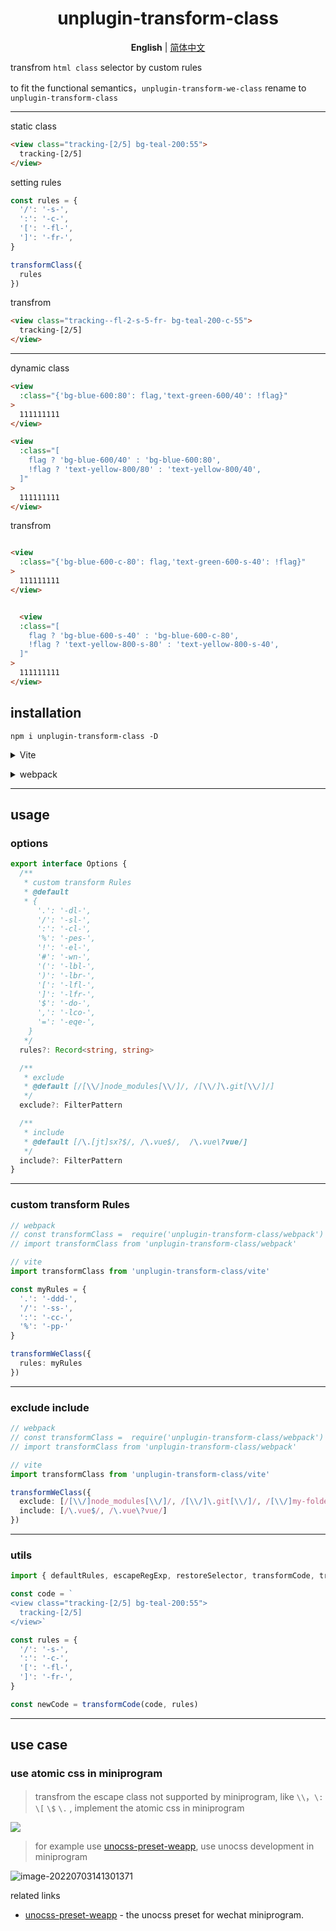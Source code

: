 <H1 align='center'>
unplugin-transform-class
</H1>


<p align='center'>
<b>English</b> | <a href="https://github.com/MellowCo/unplugin-transform-class/blob/main/README.zh-CN.md">简体中文</a>
</p>

transfrom `html class` selector by custom rules 

to fit the functional semantics，`unplugin-transform-we-class` rename to `unplugin-transform-class`

---

static class

```html
<view class="tracking-[2/5] bg-teal-200:55">
  tracking-[2/5]
</view>
```

setting rules

```js
const rules = {
  '/': '-s-',
  ':': '-c-',
  '[': '-fl-',
  ']': '-fr-',
}

transformClass({
  rules
})
```

transfrom

```html
<view class="tracking--fl-2-s-5-fr- bg-teal-200-c-55">
  tracking-[2/5]
</view>
```

---

dynamic class

```html
<view
  :class="{'bg-blue-600:80': flag,'text-green-600/40': !flag}"
>
  111111111
</view>

<view
  :class="[
    flag ? 'bg-blue-600/40' : 'bg-blue-600:80',
    !flag ? 'text-yellow-800/80' : 'text-yellow-800/40',
  ]"
>
  111111111
</view>
```

transfrom

```html

<view
  :class="{'bg-blue-600-c-80': flag,'text-green-600-s-40': !flag}"
>
  111111111
</view>


  <view
  :class="[
    flag ? 'bg-blue-600-s-40' : 'bg-blue-600-c-80',
    !flag ? 'text-yellow-800-s-80' : 'text-yellow-800-s-40',
  ]"
>
  111111111
</view>
```



## installation

```shell
npm i unplugin-transform-class -D
```

<details>
<summary>Vite</summary><br>

```ts
import { defineConfig } from 'vite'
import transformClass from 'unplugin-transform-class/vite'

// https://vitejs.dev/config/
export default defineConfig({
  plugins: [
    // https://github.com/MellowCo/unplugin-transform-class
    transformClass(),
  ],
})
```

<br></details>


<details>
<summary>webpack</summary><br>

```ts
const transformClass = require('unplugin-transform-class/webpack')

module.exports = {
  configureWebpack: {
    plugins: [
      // https://github.com/MellowCo/unplugin-transform-class
      transformClass(),
    ],
  },
}
```

<br></details>

---
## usage

### options
```ts
export interface Options {
  /**
   * custom transform Rules
   * @default
   * {
      '.': '-dl-',
      '/': '-sl-',
      ':': '-cl-',
      '%': '-pes-',
      '!': '-el-',
      '#': '-wn-',
      '(': '-lbl-',
      ')': '-lbr-',
      '[': '-lfl-',
      ']': '-lfr-',
      '$': '-do-',
      ',': '-lco-',
      '=': '-eqe-',
    }
   */
  rules?: Record<string, string>

  /**
   * exclude
   * @default [/[\\/]node_modules[\\/]/, /[\\/]\.git[\\/]/]
   */
  exclude?: FilterPattern

  /**
   * include
   * @default [/\.[jt]sx?$/, /\.vue$/,  /\.vue\?vue/]
   */
  include?: FilterPattern
}
```

---
### custom transform Rules

```ts
// webpack
// const transformClass =  require('unplugin-transform-class/webpack')
// import transformClass from 'unplugin-transform-class/webpack'

// vite
import transformClass from 'unplugin-transform-class/vite'

const myRules = {
  '.': '-ddd-',
  '/': '-ss-',
  ':': '-cc-',
  '%': '-pp-'
}

transformWeClass({
  rules: myRules
})
```

---
### exclude include
```ts
// webpack
// const transformClass =  require('unplugin-transform-class/webpack')
// import transformClass from 'unplugin-transform-class/webpack'

// vite
import transformClass from 'unplugin-transform-class/vite'

transformWeClass({
  exclude: [/[\\/]node_modules[\\/]/, /[\\/]\.git[\\/]/, /[\\/]my-folder[\\/]/],
  include: [/\.vue$/, /\.vue\?vue/]
})
```

---
### utils
```ts
import { defaultRules, escapeRegExp, restoreSelector, transformCode, transformEscapESelector, transformSelector } from 'unplugin-transform-class/utils'

const code = `
<view class="tracking-[2/5] bg-teal-200:55">
  tracking-[2/5]
</view>`

const rules = {
  '/': '-s-',
  ':': '-c-',
  '[': '-fl-',
  ']': '-fr-',
}

const newCode = transformCode(code, rules)
```

---
## use case

### use atomic css in miniprogram 

> transfrom the escape class  not supported by miniprogram, like `\\`，`\:` `\[` `\$`  `\.` , implement the atomic css in miniprogram

![](https://fastly.jsdelivr.net/gh/MellowCo/image-host/2022/202209181628083.png)

> for example use [unocss-preset-weapp](https://github.com/MellowCo/unocss-preset-weapp), use unocss development in miniprogram

![image-20220703141301371](https://fastly.jsdelivr.net/gh/MellowCo/image-host/2022/202207031413496.png)



related links
* [unocss-preset-weapp](https://github.com/MellowCo/unocss-preset-weapp) - the unocss preset for wechat miniprogram.
